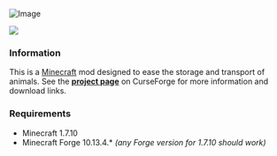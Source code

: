 ![Image](http://i.imgur.com/KZbbOSM.png) 

[![](http://cf.way2muchnoise.eu/full_mobcages_downloads.svg)](https://minecraft.curseforge.com/projects/mobcages)

### Information
This is a [Minecraft](https://minecraft.net/en/) mod designed to ease the storage and transport of animals. See the [**project page**](http://minecraft.curseforge.com/projects/mobcages) on CurseForge for more information and download links.

### Requirements 
* Minecraft 1.7.10
* Minecraft Forge 10.13.4.* *(any Forge version for 1.7.10 should work)*
